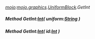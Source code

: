 _[mojo](../../modules/mojo/mojo-module.md):[mojo.graphics](../../modules/mojo/mojo-graphics.md).[UniformBlock](../../modules/mojo/mojo-graphics-uniformblock.md).GetInt_
##### Method GetInt:[Int](../../modules/wonkey/wonkey-types-int.md)( uniform:[String](../../modules/wonkey/wonkey-types-string.md) )
##### Method GetInt:[Int](../../modules/wonkey/wonkey-types-int.md)( id:[Int](../../modules/wonkey/wonkey-types-int.md) )
